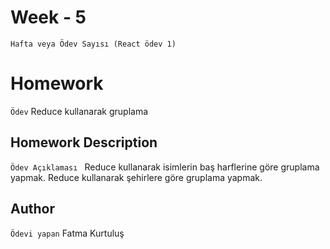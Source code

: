 # Week - 5
```Hafta veya Ödev Sayısı (React ödev 1)```

# Homework 
```Ödev```
Reduce kullanarak gruplama

## Homework Description

```Ödev Açıklaması ```
Reduce kullanarak isimlerin baş harflerine göre gruplama yapmak.
Reduce kullanarak şehirlere göre gruplama yapmak.


## Author

```Ödevi yapan```
Fatma Kurtuluş
